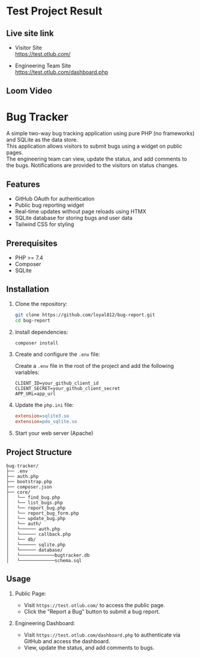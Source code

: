 # Test Project Result

## Live site link

- Visitor Site  
https://test.otlub.com/

- Engineering Team Site  
https://test.otlub.com/dashboard.php

## Loom Video


# Bug Tracker

A simple two-way bug tracking application using pure PHP (no frameworks) and SQLite as the data store.  
This application allows visitors to submit bugs using a widget on public pages.  
The engineering team can view, update the status, and add comments to the bugs. Notifications are provided to the visitors on status changes.  

## Features

- GitHub OAuth for authentication
- Public bug reporting widget
- Real-time updates without page reloads using HTMX
- SQLite database for storing bugs and user data
- Tailwind CSS for styling

## Prerequisites

- PHP >= 7.4
- Composer
- SQLite

## Installation

1. Clone the repository:

   ```sh
   git clone https://github.com/loyal812/bug-report.git
   cd bug-report
   ```

2. Install dependencies:

   ```sh
   composer install
   ```

3. Create and configure the `.env` file:

   Create a `.env` file in the root of the project and add the following variables:  

   ```env
   CLIENT_ID=your_github_client_id
   CLIENT_SECRET=your_github_client_secret
   APP_URL=app_url
   ```

4. Update the `php.ini` file:
   ```ini
   extension=sqlite3.so
   extension=pdo_sqlite.so
   ```

5. Start your web server (Apache)  

## Project Structure   

```
bug-tracker/
├── .env
├── auth.php
├── bootstrap.php
├── composer.json
├── core/
│   └── find_bug.php
│   └── list_bugs.php
│   └── report_bug.php
│   └── report_bug_form.php
│   └── update_bug.php
│   └── auth/
│   └────── auth.php 
│   └────── callback.php 
│   └── db/
│   └────── sqlite.php 
│   └────── database/
│   └─────────────bugtracker.db 
│   └─────────────schema.sql
```

## Usage

1. Public Page:
   - Visit `https://test.otlub.com/` to access the public page.
   - Click the "Report a Bug" button to submit a bug report.

2. Engineering Dashboard:
   - Visit `https://test.otlub.com/dashboard.php` to authenticate via GitHub and access the dashboard.
   - View, update the status, and add comments to bugs.
